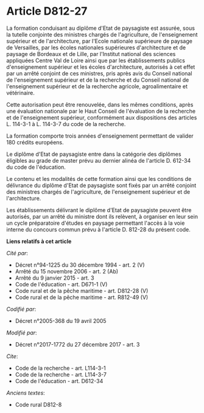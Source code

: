 # Article D812-27

La formation conduisant au diplôme d'Etat de paysagiste est assurée, sous la tutelle conjointe des ministres chargés de
l'agriculture, de l'enseignement supérieur et de l'architecture, par l'Ecole nationale supérieure de paysage de Versailles,
par les écoles nationales supérieures d'architecture et de paysage de Bordeaux et de Lille, par l'Institut national des
sciences appliquées Centre Val de Loire ainsi que par les établissements publics d'enseignement supérieur et les écoles
d'architecture, autorisés à cet effet par un arrêté conjoint de ces ministres, pris après avis du Conseil national de
l'enseignement supérieur et de la recherche et du Conseil national de l'enseignement supérieur et de la recherche agricole,
agroalimentaire et vétérinaire.

Cette autorisation peut être renouvelée, dans les mêmes conditions, après une évaluation nationale par le Haut Conseil de
l'évaluation de la recherche et de l'enseignement supérieur, conformément aux dispositions des articles L. 114-3-1 à L.
114-3-7 du code de la recherche.

La formation comporte trois années d'enseignement permettant de valider 180 crédits européens.

Le diplôme d'Etat de paysagiste entre dans la catégorie des diplômes éligibles au grade de master prévu au dernier alinéa de
l'article D. 612-34 du code de l'éducation.

Le contenu et les modalités de cette formation ainsi que les conditions de délivrance du diplôme d'Etat de paysagiste sont
fixés par un arrêté conjoint des ministres chargés de l'agriculture, de l'enseignement supérieur et de l'architecture.

Les établissements délivrant le diplôme d'Etat de paysagiste peuvent être autorisés, par un arrêté du ministre dont ils
relèvent, à organiser en leur sein un cycle préparatoire d'études en paysage permettant l'accès à la voie interne du concours
commun prévu à l'article D. 812-28 du présent code.

**Liens relatifs à cet article**

_Cité par_:

  - Décret n°94-1225 du 30 décembre 1994 - art. 2 (V)
  - Arrêté du 15 novembre 2006 - art. 2 (Ab)
  - Arrêté du 9 janvier 2015 - art. 3
  - Code de l'éducation - art. D671-1 (V)
  - Code rural et de la pêche maritime - art. D812-28 (V)
  - Code rural et de la pêche maritime - art. R812-49 (V)

_Codifié par_:

  - Décret n°2005-368 du 19 avril 2005

_Modifié par_:

  - Décret n°2017-1772 du 27 décembre 2017 - art. 3

_Cite_:

  - Code de la recherche - art. L114-3-1
  - Code de la recherche - art. L114-3-7
  - Code de l'éducation - art. D612-34

_Anciens textes_:

  - Code rural D812-8
